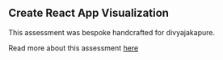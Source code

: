 ## Create React App Visualization

This assessment was bespoke handcrafted for divyajakapure.

Read more about this assessment [here](https://react.eogresources.com)
